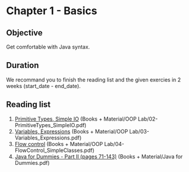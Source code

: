 # Chapter 1 - Basics

## Objective
Get comfortable with Java syntax.

## Duration
We recommand you to finish the reading list and the given exercies in 2 weeks (start_date - end_date).

## Reading list
1. [Primitive Types, Simple IO](https://github.com/JavaSummer/JavaMainRepo/blob/master/Books%20%2B%20Material/OOP%20Lab/02-PrimitiveTypes_SimpleIO.pdf) (Books + Material/OOP Lab/02-PrimitiveTypes_SimpleIO.pdf)
2. [Variables, Expressions](https://github.com/JavaSummer/JavaMainRepo/blob/master/Books%20%2B%20Material/OOP%20Lab/03-Variables_Expressions.pdf) (Books + Material/OOP Lab/03-Variables_Expressions.pdf)
3. [Flow control](https://github.com/JavaSummer/JavaMainRepo/blob/master/Books%20%2B%20Material/OOP%20Lab/04-FlowControl_SimpleClasses.pdf) (Books + Material/OOP Lab/04-FlowControl_SimpleClasses.pdf)
4. [Java for Dummies - Part II (pages 71-143)](https://github.com/JavaSummer/JavaMainRepo/blob/master/Books%20%2B%20Material/Java%20for%20Dummies.pdf) (Books + Material/Java for Dummies.pdf)
